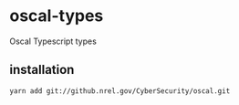 # oscal-types
Oscal Typescript types
## installation
    yarn add git://github.nrel.gov/CyberSecurity/oscal.git
